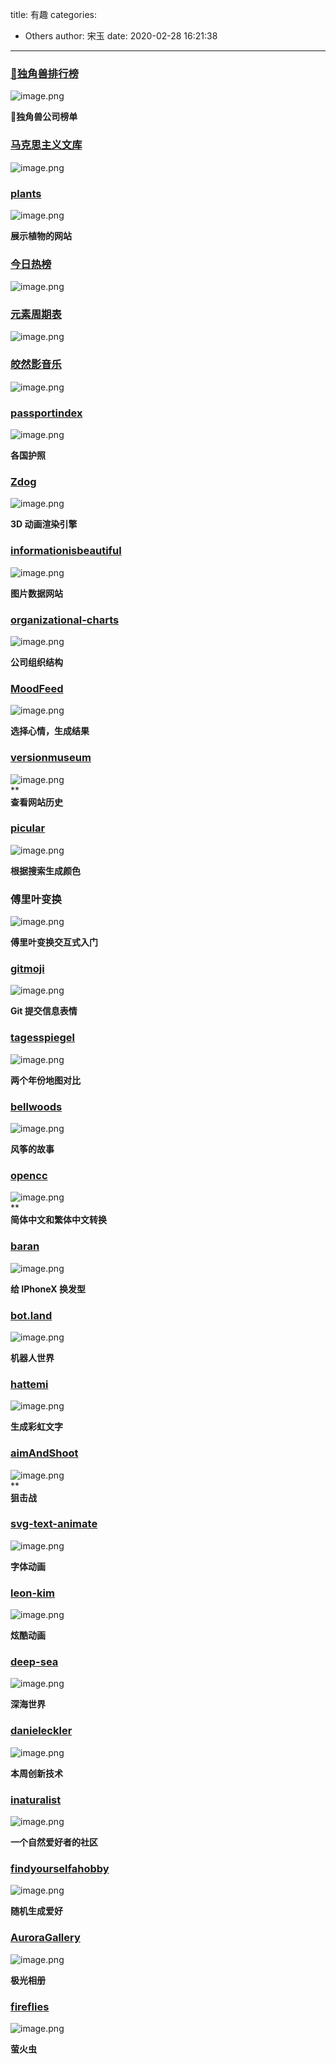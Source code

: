 title: 有趣
categories:
 - Others
author: 宋玉
date: 2020-02-28 16:21:38
---
<a name="hpvaM"></a>
### [🦄️独角兽排行榜](https://dujiaoshou.io/)
![image.png](https://cdn.nlark.com/yuque/0/2020/png/394169/1582682131328-693e9194-f056-4b0c-9b25-d986f38040f3.png#align=left&display=inline&height=762&name=image.png&originHeight=1524&originWidth=2874&size=380175&status=done&style=none&width=1437)

**🦄️独角兽公司榜单**
<a name="2nATH"></a>
### [马克思主义文库](https://www.marxists.org/chinese/index.html)
![image.png](https://cdn.nlark.com/yuque/0/2020/png/394169/1582682310288-29097feb-ee6c-410b-bd20-968f01abf9a1.png#align=left&display=inline&height=763&name=image.png&originHeight=1526&originWidth=2878&size=1238789&status=done&style=none&width=1439)
<a name="DAEeB"></a>
### [plants](https://www.c82.net/twining/plants/)
![image.png](https://cdn.nlark.com/yuque/0/2020/png/394169/1582682575524-0b1aadbd-c67b-4927-874a-22c1e36cca71.png#align=left&display=inline&height=764&name=image.png&originHeight=1528&originWidth=2872&size=2055256&status=done&style=none&width=1436)

**展示植物的网站**
<a name="Vo4mR"></a>
### [今日热榜](https://tophub.today/)
![image.png](https://cdn.nlark.com/yuque/0/2020/png/394169/1582682680622-489f7a39-c6ae-4614-ac36-af9e4daeabe2.png#align=left&display=inline&height=764&name=image.png&originHeight=1528&originWidth=2870&size=646098&status=done&style=none&width=1435)
<a name="m16Zy"></a>
### [元素周期表](https://ptable.com/#Isotope)
![image.png](https://cdn.nlark.com/yuque/0/2020/png/394169/1582682786881-b854aa08-5f18-4b59-b045-70af69e393bb.png#align=left&display=inline&height=763&name=image.png&originHeight=1526&originWidth=2870&size=981791&status=done&style=none&width=1435)
<a name="PKn05"></a>
### [皎然影音乐](http://www.jiaoran.net/)
![image.png](https://cdn.nlark.com/yuque/0/2020/png/394169/1582683008085-78a58b8f-bbec-4e19-9bdc-b0a301b1cc4b.png#align=left&display=inline&height=760&name=image.png&originHeight=1520&originWidth=2880&size=4845778&status=done&style=none&width=1440)
<a name="7helB"></a>
### [passportindex](https://www.passportindex.org/)
![image.png](https://cdn.nlark.com/yuque/0/2020/png/394169/1582683051568-6e9cff10-56b6-4bb2-9632-a6de1e817788.png#align=left&display=inline&height=763&name=image.png&originHeight=1526&originWidth=2880&size=5488333&status=done&style=none&width=1440)

**各国护照**
<a name="jnztC"></a>
### [Zdog](https://zzz.dog/)
![image.png](https://cdn.nlark.com/yuque/0/2020/png/394169/1582683121173-2f51a985-2ffd-4c3f-9196-3df8c2ea7a8e.png#align=left&display=inline&height=768&name=image.png&originHeight=1536&originWidth=2868&size=337153&status=done&style=none&width=1434)

**3D 动画渲染引擎**
<a name="jhCd7"></a>
### [informationisbeautiful](https://informationisbeautiful.net/)
![image.png](https://cdn.nlark.com/yuque/0/2020/png/394169/1582691082192-0f74699a-6fa0-4a28-9fe7-5d98a5a8ff5d.png#align=left&display=inline&height=764&name=image.png&originHeight=1528&originWidth=2874&size=799021&status=done&style=none&width=1437)

**图片数据网站**
<a name="ouuJ9"></a>
### [organizational-charts](https://bonkersworld.net/organizational-charts)
![image.png](https://cdn.nlark.com/yuque/0/2020/png/394169/1582691178497-c120c962-ef4c-44bf-b933-828d952c3b86.png#align=left&display=inline&height=762&name=image.png&originHeight=1524&originWidth=2874&size=4045809&status=done&style=none&width=1437)

**公司组织结构**
<a name="54aIR"></a>
### [MoodFeed](https://moodfeed.buzzfeed.com/)
![image.png](https://cdn.nlark.com/yuque/0/2020/png/394169/1582691262118-c2b5b69a-5afb-4f50-a66d-bb36481296e1.png#align=left&display=inline&height=764&name=image.png&originHeight=1528&originWidth=2876&size=1876106&status=done&style=none&width=1438)

**选择心情，生成结果**
<a name="uZgkn"></a>
### [versionmuseum](https://www.versionmuseum.com/)
![image.png](https://cdn.nlark.com/yuque/0/2020/png/394169/1582691490570-eedd403b-41a4-408d-b445-38325c5561e6.png#align=left&display=inline&height=738&name=image.png&originHeight=1476&originWidth=2878&size=388499&status=done&style=none&width=1439)<br />**<br />**查看网站历史**
<a name="Mu22k"></a>
### [picular](https://picular.co/)
![image.png](https://cdn.nlark.com/yuque/0/2020/png/394169/1582693439272-21609f0b-472c-47fb-b0c7-9576d6222bb5.png#align=left&display=inline&height=763&name=image.png&originHeight=1526&originWidth=2870&size=281922&status=done&style=none&width=1435)

**根据搜索生成颜色**
<a name="amVfz"></a>
### 傅里叶变换
![image.png](https://cdn.nlark.com/yuque/0/2020/png/394169/1582693583647-c2db3ccf-c891-4584-835b-fe0cc074f742.png#align=left&display=inline&height=760&name=image.png&originHeight=1520&originWidth=2876&size=372623&status=done&style=none&width=1438)

**傅里叶变换交互式入门**
<a name="rpTZa"></a>
### [gitmoji](https://gitmoji.carloscuesta.me/)
![image.png](https://cdn.nlark.com/yuque/0/2020/png/394169/1582693695541-03e21485-4c39-44dd-8649-91f971107c64.png#align=left&display=inline&height=763&name=image.png&originHeight=1526&originWidth=2868&size=313290&status=done&style=none&width=1434)

**Git 提交信息表情**
<a name="dyQAo"></a>
### [tagesspiegel](https://1928.tagesspiegel.de/)
![image.png](https://cdn.nlark.com/yuque/0/2020/png/394169/1582693859511-39a54f4c-a9b6-4a0a-a829-fe63da8ce535.png#align=left&display=inline&height=764&name=image.png&originHeight=1528&originWidth=2878&size=9782898&status=done&style=none&width=1439)

**两个年份地图对比**
<a name="D3UHo"></a>
### [bellwoods](https://bellwoods.xyz/)
![image.png](https://cdn.nlark.com/yuque/0/2020/png/394169/1582694150114-0b13853d-32bd-4a21-bc12-48fde866cdf5.png#align=left&display=inline&height=762&name=image.png&originHeight=1524&originWidth=2872&size=128702&status=done&style=none&width=1436)

**风筝的故事**
<a name="LaAs9"></a>
### [opencc](https://opencc.byvoid.com/)
![image.png](https://cdn.nlark.com/yuque/0/2020/png/394169/1582694327890-557ce5a2-c494-43c1-94fb-7d734b3ff3b1.png#align=left&display=inline&height=767&name=image.png&originHeight=1534&originWidth=2878&size=192818&status=done&style=none&width=1439)<br />**<br />**简体中文和繁体中文转换**
<a name="fva5o"></a>
### [baran](https://bangs.baran.wang/)
![image.png](https://cdn.nlark.com/yuque/0/2020/png/394169/1582694411663-fb5c8faa-b78e-4e80-b5c1-1940cce33516.png#align=left&display=inline&height=762&name=image.png&originHeight=1524&originWidth=2874&size=952896&status=done&style=none&width=1437)

**给 IPhoneX 换发型**
<a name="Q7zyE"></a>
### [bot.land](https://play.bot.land/login)
![image.png](https://cdn.nlark.com/yuque/0/2020/png/394169/1582694652585-b95b76db-3499-4b2b-9021-493ff46d143e.png#align=left&display=inline&height=763&name=image.png&originHeight=1526&originWidth=2872&size=868847&status=done&style=none&width=1436)

**机器人世界**
<a name="v9v6a"></a>
### [hattemi](https://hattemi.com/)
![image.png](https://cdn.nlark.com/yuque/0/2020/png/394169/1582694782855-6beb180f-9960-43a7-ae58-09f190cb25b6.png#align=left&display=inline&height=760&name=image.png&originHeight=1520&originWidth=2866&size=161763&status=done&style=none&width=1433)

**生成彩虹文字**
<a name="cqnEx"></a>
### [aimAndShoot](https://victorribeiro.com/aimAndShoot/)
![image.png](https://cdn.nlark.com/yuque/0/2020/png/394169/1582694987504-a6716b86-a025-49ee-8cb0-d0ab8693d562.png#align=left&display=inline&height=761&name=image.png&originHeight=1522&originWidth=2876&size=456215&status=done&style=none&width=1438)<br />**<br />**狙击战**
<a name="R4KBU"></a>
### [svg-text-animate](https://oubenruing.github.io/svg-text-animate/)
![image.png](https://cdn.nlark.com/yuque/0/2020/png/394169/1582695077576-f5ae4764-2e34-4b53-b42d-5e000188a079.png#align=left&display=inline&height=759&name=image.png&originHeight=1518&originWidth=2866&size=348777&status=done&style=none&width=1433)

**字体动画**
<a name="s17OU"></a>
### [leon-kim](https://leon-kim.com/#rain)
![image.png](https://cdn.nlark.com/yuque/0/2020/png/394169/1582695176920-f514a49d-e083-4056-a81c-73b609697386.png#align=left&display=inline&height=756&name=image.png&originHeight=1512&originWidth=2862&size=124577&status=done&style=none&width=1431)

**炫酷动画**
<a name="AuYoS"></a>
### [deep-sea](https://neal.fun/deep-sea/)
![image.png](https://cdn.nlark.com/yuque/0/2020/png/394169/1582695266747-c5bf7c27-d111-4163-8cb7-9b12999dadb2.png#align=left&display=inline&height=756&name=image.png&originHeight=1512&originWidth=2876&size=388274&status=done&style=none&width=1438)

**深海世界**
<a name="OIxy1"></a>
### [danieleckler](https://danieleckler.com/2020/)
![image.png](https://cdn.nlark.com/yuque/0/2020/png/394169/1582695364631-d0812f6a-e7cd-46c8-9123-92f190b290d9.png#align=left&display=inline&height=764&name=image.png&originHeight=1528&originWidth=2876&size=277908&status=done&style=none&width=1438)

**本周创新技术**
<a name="1LLSc"></a>
### [inaturalist](https://www.inaturalist.org/)
![image.png](https://cdn.nlark.com/yuque/0/2020/png/394169/1582695477267-5206c79b-d085-46cd-ad23-62b8841d3b0f.png#align=left&display=inline&height=758&name=image.png&originHeight=1516&originWidth=2874&size=199714&status=done&style=none&width=1437)

**一个自然爱好者的社区**
<a name="GtVT2"></a>
### [findyourselfahobby](http://findyourselfahobby.com/index.php)
![image.png](https://cdn.nlark.com/yuque/0/2020/png/394169/1582695629621-1b34b1e4-c84f-4698-a8fe-caad6c27ae79.png#align=left&display=inline&height=761&name=image.png&originHeight=1522&originWidth=2876&size=208024&status=done&style=none&width=1438)

**随机生成爱好**
<a name="6By4J"></a>
### [AuroraGallery](https://spaceweathergallery.com/aurora_gallery.html)
![image.png](https://cdn.nlark.com/yuque/0/2020/png/394169/1582695748271-da4d732f-b0e0-4242-ab50-1c434c39f8df.png#align=left&display=inline&height=760&name=image.png&originHeight=1520&originWidth=2866&size=4702518&status=done&style=none&width=1433)

**极光相册**
<a name="5xaSd"></a>
### [fireflies](http://ncase.me/fireflies-zh/)
![image.png](https://cdn.nlark.com/yuque/0/2020/png/394169/1582695865531-d7bdeff0-1c28-4369-89bc-47ca9d435bb8.png#align=left&display=inline&height=738&name=image.png&originHeight=1476&originWidth=2872&size=322672&status=done&style=none&width=1436)

**萤火虫**
